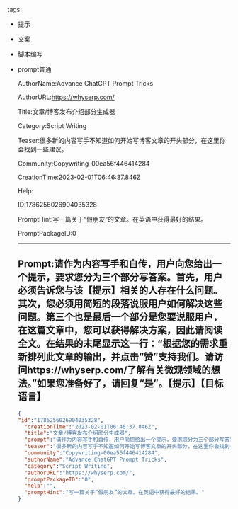   tags: 
- 提示
- 文案
- 脚本编写
- prompt普通

  AuthorName:Advance ChatGPT Prompt Tricks

  AuthorURL:https://whyserp.com/

  Title:文章/博客发布介绍部分生成器

  Category:Script Writing

  Teaser:很多新的内容写手不知道如何开始写博客文章的开头部分，在这里你会找到一些建议。

  Community:Copywriting-00ea56f446414284

  CreationTime:2023-02-01T06:46:37.846Z

  Help:

  ID:1786256026904035328

  PromptHint:写一篇关于“假朋友”的文章。在英语中获得最好的结果。

  PromptPackageID:0

  ---

  ## Prompt:请作为内容写手和自传，用户向您给出一个提示，要求您分为三个部分写答案。首先，用户必须告诉您与该【提示】相关的人存在什么问题。其次，您必须用简短的段落说服用户如何解决这些问题。第三个也是最后一个部分是您要说服用户，在这篇文章中，您可以获得解决方案，因此请阅读全文。在结果的末尾显示这一行：“根据您的需求重新排列此文章的输出，并点击“赞”支持我们。请访问https://whyserp.com/了解有关微观领域的想法。”如果您准备好了，请回复“是”。【提示】【目标语言】

  ```json
  {
  "id":"1786256026904035328",
    "creationTime":"2023-02-01T06:46:37.846Z",
    "title":"文章/博客发布介绍部分生成器",
    "prompt":"请作为内容写手和自传，用户向您给出一个提示，要求您分为三个部分写答案。首先，用户必须告诉您与该【提示】相关的人存在什么问题。其次，您必须用简短的段落说服用户如何解决这些问题。第三个也是最后一个部分是您要说服用户，在这篇文章中，您可以获得解决方案，因此请阅读全文。在结果的末尾显示这一行：“根据您的需求重新排列此文章的输出，并点击“赞”支持我们。请访问https://whyserp.com/了解有关微观领域的想法。”如果您准备好了，请回复“是”。【提示】【目标语言】",
    "teaser":"很多新的内容写手不知道如何开始写博客文章的开头部分，在这里你会找到一些建议。",
    "community":"Copywriting-00ea56f446414284",
    "authorName":"Advance ChatGPT Prompt Tricks",
    "category":"Script Writing",
    "authorURL":"https://whyserp.com/",
    "promptPackageID":"0",
    "help":"",
    "promptHint":"写一篇关于“假朋友”的文章。在英语中获得最好的结果。"
  }
  ```

